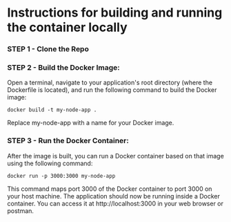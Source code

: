 #  Instructions for building and running the container locally

### STEP 1 - Clone the Repo

### STEP 2 - Build the Docker Image:
Open a terminal, navigate to your application's root directory (where the Dockerfile is located), and run the following command to build the Docker image:

`docker build -t my-node-app .`

Replace my-node-app with a name for your Docker image.

### STEP 3 - Run the Docker Container:
After the image is built, you can run a Docker container based on that image using the following command:

`docker run -p 3000:3000 my-node-app`

This command maps port 3000 of the Docker container to port 3000 on your host machine.
The application should now be running inside a Docker container. You can access it at http://localhost:3000 in your web browser or postman.